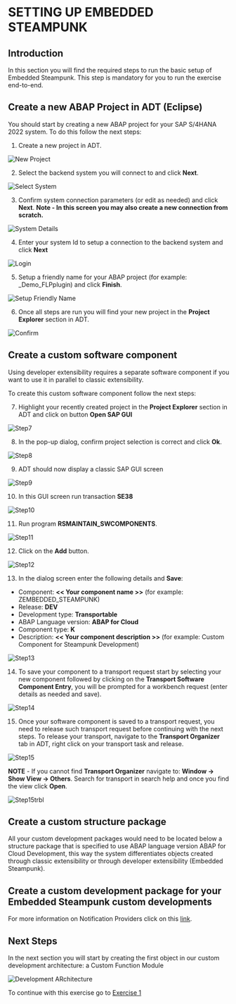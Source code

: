 # SETTING UP EMBEDDED STEAMPUNK

## Introduction
In this section you will find the required steps to run the basic setup of Embedded Steampunk. This step is mandatory for you to run the exercise end-to-end.

## Create a new ABAP Project in ADT (Eclipse)
You should start by creating a new ABAP project for your SAP S/4HANA 2022 system. To do this follow the next steps:

1. Create a new project in ADT.

  ![New Project](images/new_project.png)

2. Select the backend system you will connect to and click **Next**.

  ![Select System](images/select_system.png)

3. Confirm system connection parameters (or edit as needed) and click **Next**.
  **Note - In this screen you may also create a new connection from scratch.**

  ![System Details](images/review_details.png)

4. Enter your system Id to setup a connection to the backend system and click **Next**

  ![Login](images/enter_systemId.png)

5. Setup a friendly name for your ABAP project (for example: <SID>_Demo_FLPplugin) and click **Finish**.

  ![Setup Friendly Name](images/setup_name.png)

6. Once all steps are run you will find your new project in the **Project Explorer** section in ADT.

  ![Confirm](images/confirm_new.png)

## Create a custom software component
Using developer extensibility requires a separate software component if you want to use it in parallel to classic extensibility.

To create this custom software component follow the next steps:

7. Highlight your recently created project in the **Project Explorer** section in ADT and click on button **Open SAP GUI**

  ![Step7](images/step7.png)

8. In the pop-up dialog, confirm project selection is correct and click **Ok**.

  ![Step8](images/step8.png)

9. ADT should now display a classic SAP GUI screen

  ![Step9](images/step9.png)

10. In this GUI screen run transaction **SE38**

  ![Step10](images/step10.png)

11. Run program **RSMAINTAIN_SWCOMPONENTS**.

  ![Step11](images/step11.png)

12. Click on the **Add** button.

  ![Step12](images/step12.png)

13. In the dialog screen enter the following details and **Save**:

  * Component: **<< Your component name >>** (for example: ZEMBEDDED_STEAMPUNK)
  * Release: **DEV**
  * Development type: **Transportable**
  * ABAP Language version: **ABAP for Cloud**
  * Component type: **K**
  * Description: **<< Your component description >>** (for example: Custom Component for Steampunk Development)

  ![Step13](images/step13.png)

14. To save your component to a transport request start by selecting your new component followed by clicking on the **Transport Software Component Entry**, you will be prompted for a workbench request (enter details as needed and save).

  ![Step14](images/step14.png)

15. Once your software component is saved to a transport request, you need to release such transport request before continuing with the next steps. To release your transport, navigate to the **Transport Organizer** tab in ADT, right click on your transport task and release.

  ![Step15](images/step15.png)

  **NOTE** - If you cannot find **Transport Organizer** navigate to: **Window -> Show View -> Others**. Search for transport in search help and once you find the view click **Open**.

  ![Step15trbl](images/step15trbl.png)

## Create a custom structure package
All your custom development packages would need to be located below a structure package that is specified to use ABAP language version ABAP for Cloud Development, this way the system differentiates objects created through classic extensibility or through developer extensibility (Embedded Steampunk).

## Create a custom development package for your Embedded Steampunk custom developments


For more information on Notification Providers click on this [link](https://help.sap.com/viewer/68bf513362174d54b58cddec28794093/202110.000/en-US/80331a1a19464223897f9bd60584461f.html).

## Next Steps
In the next section you will start by creating the first object in our custom development architecture: a Custom Function Module

  ![Development ARchitecture](images/dev_arch.png)

To continue with this exercise go to [Exercise 1](../ex_2)
